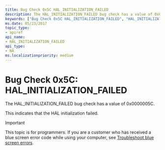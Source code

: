 ```yaml
---
title: Bug Check 0x5C HAL_INITIALIZATION_FAILED
description: The HAL_INITIALIZATION_FAILED bug check has a value of 0x0000005C.This indicates that the HAL initialization failed.
keywords: ["Bug Check 0x5C HAL_INITIALIZATION_FAILED", "HAL_INITIALIZATION_FAILED"]
ms.date: 05/23/2017
topic_type:
- apiref
api_name:
- HAL_INITIALIZATION_FAILED
api_type:
- NA
ms.localizationpriority: medium
---
```


# Bug Check 0x5C: HAL\_INITIALIZATION\_FAILED


The HAL\_INITIALIZATION\_FAILED bug check has a value of 0x0000005C.

This indicates that the HAL initialization failed.

> [!IMPORTANT]
> This topic is for programmers. If you are a customer who has received a blue screen error code while using your computer, see [Troubleshoot blue screen errors](https://www.windows.com/stopcode).


 

 




